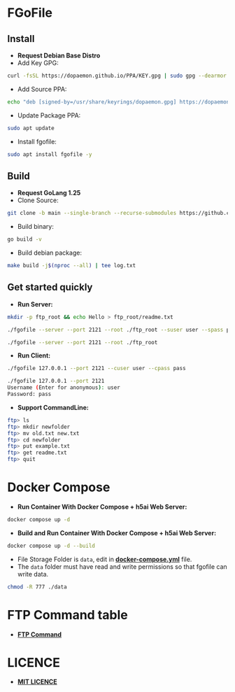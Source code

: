 # FGoFile

## Install
* **Request Debian Base Distro**
* Add Key GPG:
```bash
curl -fsSL https://dopaemon.github.io/PPA/KEY.gpg | sudo gpg --dearmor -o /usr/share/keyrings/dopaemon.gpg
```
* Add Source PPA:
```bash
echo "deb [signed-by=/usr/share/keyrings/dopaemon.gpg] https://dopaemon.github.io/PPA ./" | sudo tee /etc/apt/sources.list.d/dopaemon.list
```
* Update Package PPA:
```bash
sudo apt update
```
* Install fgofile:
```bash
sudo apt install fgofile -y
```

## Build
* **Request GoLang 1.25**
* Clone Source:
```bash
git clone -b main --single-branch --recurse-submodules https://github.com/dopaemon/FGoFile.git
```
* Build binary:
```bash
go build -v
```
* Build debian package:
```bash
make build -j$(nproc --all) | tee log.txt
```

## Get started quickly
* **Run Server:**
```bash
mkdir -p ftp_root && echo Hello > ftp_root/readme.txt

./fgofile --server --port 2121 --root ./ftp_root --suser user --spass pass

./fgofile --server --port 2121 --root ./ftp_root
```

* **Run Client:**
```bash
./fgofile 127.0.0.1 --port 2121 --cuser user --cpass pass

./fgofile 127.0.0.1 --port 2121
Username (Enter for anonymous): user
Password: pass
```

* **Support CommandLine:**
```bash
ftp> ls
ftp> mkdir newfolder
ftp> mv old.txt new.txt
ftp> cd newfolder
ftp> put example.txt
ftp> get readme.txt
ftp> quit
```

# Docker Compose
* **Run Container With Docker Compose + h5ai Web Server:**
```bash
docker compose up -d
```
* **Build and Run Container With Docker Compose + h5ai Web Server:**
```bash
docker compose up -d --build
```
* File Storage Folder is `data`, edit in [**docker-compose.yml**](docker-compose.yml) file.
* The `data` folder must have read and write permissions so that fgofile can write data.
```bash
chmod -R 777 ./data
```

# FTP Command table
* [**FTP Command**](FTPCommand.md)

# LICENCE
* [**MIT LICENCE**](LICENCE)
